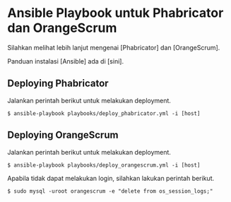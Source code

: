 # Ansible Playbook untuk Phabricator dan OrangeScrum

Silahkan melihat lebih lanjut mengenai [Phabricator] dan [OrangeScrum].

Panduan instalasi [Ansible] ada di [sini].


## Deploying Phabricator

Jalankan perintah berikut untuk melakukan deployment.

```
$ ansible-playbook playbooks/deploy_phabricator.yml -i [host]
```

## Deploying OrangeScrum

Jalankan perintah berikut untuk melakukan deployment.

```
$ ansible-playbook playbooks/deploy_orangescrum.yml -i [host]
```

Apabila tidak dapat melakukan login, silahkan lakukan perintah berikut.
```
$ sudo mysql -uroot orangescrum -e "delete from os_session_logs;"
```